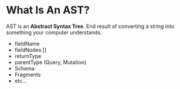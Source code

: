 # What Is An AST?

AST is an **Abstract Syntax Tree**. End result of converting a string into something your computer understands.

* fieldName
* fieldNodes []
* returnType
* parentType (Query, Mutation)
* Schema
* Fragments
* etc...